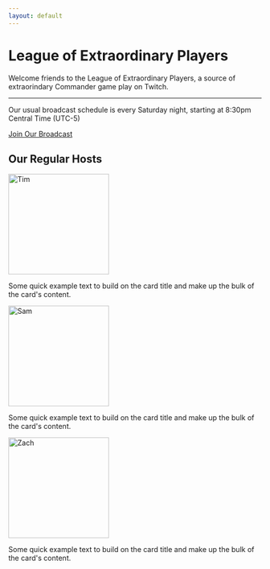 ```yaml
---
layout: default
---
```


<div class="jumbotron">
  <h1 class="display-4">League of Extraordinary Players</h1>
  <p class="lead">Welcome friends to the League of Extraordinary Players, a source of extraorindary Commander game play on Twitch.</p>
  <hr class="my-4">
  <p>Our usual broadcast schedule is every Saturday night, starting at 8:30pm Central Time (UTC-5)</p>
  <a class="btn btn-primary btn-lg" href="http://twitch.tv/lxplayers" role="button">Join Our Broadcast</a>
</div>

<h2>Our Regular Hosts</h2>

<div class="row">
    <div class="card" style="col-sm">
        <img src="https://pbs.twimg.com/media/Ec46drCXsAcvy3O.jpg" width="200" height="200" class="card-img-top" alt="Tim">
        <div class="card-body">
            <p class="card-text">Some quick example text to build on the card title and make up the bulk of the card's content.</p>
        </div>
    </div>
    <div class="card" style="col-sm">
        <img src="https://pbs.twimg.com/media/Ec46drCXsAcvy3O.jpg" width="200" height="200" class="card-img-top" alt="Sam">
        <div class="card-body">
            <p class="card-text">Some quick example text to build on the card title and make up the bulk of the card's content.</p>
        </div>
    </div>
    <div class="card" style="col-sm">
        <img src="https://pbs.twimg.com/media/Ec46drCXsAcvy3O.jpg" width="200" height="200" class="card-img-top" alt="Zach">
        <div class="card-body">
            <p class="card-text">Some quick example text to build on the card title and make up the bulk of the card's content.</p>
        </div>
    </div>
</div>

